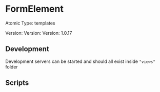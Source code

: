 # FormElement

Atomic Type: templates

Version: Version: Version: 1.0.17




## Development

Development servers can be started and should all exist inside `"views"` folder

## Scripts
